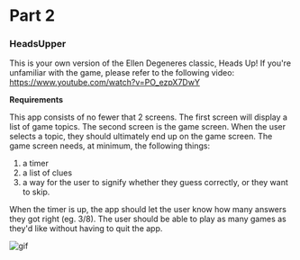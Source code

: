 # Part 2

### HeadsUpper

This is your own version of the Ellen Degeneres classic, Heads Up! If you're unfamiliar with the game, please refer to the following video: https://www.youtube.com/watch?v=PO_ezpX7DwY

**Requirements**

This app consists of no fewer that 2 screens. The first screen will display a list of game topics. The second screen is the game screen. When the user selects a topic, they should ultimately end up on the game screen. The game screen needs, at minimum, the following things:  
1) a timer   
2) a list of clues   
3) a way for the user to signify whether they guess correctly, or they want to skip.   

When the timer is up, the app should let the user know how many answers they got right (eg. 3/8). 
The user should be able to play as many games as they'd like without having to quit the app. 

![gif](https://github.com/accesscode-2-2/final-assessment-ios-pt2/blob/master/final.gif)
